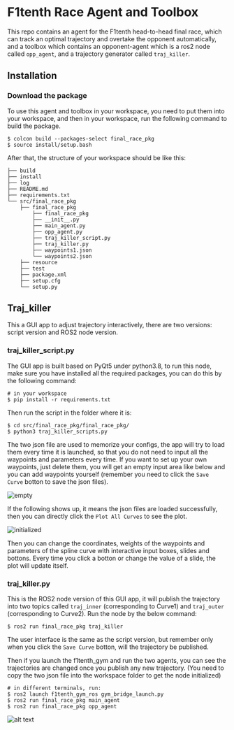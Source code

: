 # F1tenth Race Agent and Toolbox

This repo contains an agent for the F1tenth head-to-head final race, which can track an optimal trajectory and overtake the opponent automatically, and a toolbox which contains an opponent-agent which is a ros2 node called `opp_agent`, and a trajectory generator called `traj_killer`.

## Installation

### Download the package

To use this agent and toolbox in your workspace, you need to put them into your workspace, and then in your workspace, run the following command to build the package.

```
$ colcon build --packages-select final_race_pkg
$ source install/setup.bash
```

After that, the structure of your workspace should be like this:

```
├── build
├── install
├── log
├── README.md
├── requirements.txt
└── src/final_race_pkg
    ├── final_race_pkg
        ├── final_race_pkg
        ├── __init__.py
        ├── main_agent.py
        ├── opp_agent.py
        ├── traj_killer_script.py
        ├── traj_killer.py
        ├── waypoints1.json
        └── waypoints2.json
    ├── resource
    ├── test
    ├── package.xml
    ├── setup.cfg
    └── setup.py
```

## Traj_killer

This a GUI app to adjust trajectory interactively, there are two versions: script version and ROS2 node version.

### traj_killer_script.py

The GUI app is built based on PyQt5 under python3.8, to run this node, make sure you have installed all the required packages, you can do this by the following command:

```
# in your workspace
$ pip install -r requirements.txt
```

Then run the script in the folder where it is:

```
$ cd src/final_race_pkg/final_race_pkg/
$ python3 traj_killer_scripts.py
```
The two json file are used to memorize your configs, the app will try to load them every time it is launched, so that you do not need to input all the waypoints and parameters every time. If you want to set up your own waypoints, just delete them, you will get an empty input area like below and you can add waypoints yourself (remember you need to click the `Save Curve` botton to save the json files).

![empty](https://imgur.com/a/7vL8twI)

If the following shows up, it means the json files are loaded successfully, then you can directly click the `Plot All Curves` to see the plot.

![initialized](https://imgur.com/a/uTWTRl2)

Then you can change the coordinates, weights of the waypoints and parameters of the spline curve with interactive input boxes, slides and bottons. Every time you click a botton or change the value of a slide, the plot will update itself.

### traj_killer.py

This is the ROS2 node version of this GUI app, it will publish the trajectory into two topics called `traj_inner` (corresponding to Curve1) and `traj_outer` (corresponding to Curve2). Run the node by the below command:

```
$ ros2 run final_race_pkg traj_killer
```

The user interface is the same as the script version, but remember only when you click the `Save Curve` botton, will the trajectory be published.

Then if you launch the f1tenth_gym and run the two agents, you can see the trajectories are changed once you publish any new trajectory. (You need to copy the two json file into the workspace folder to get the node initialized)

```
# in different terminals, run:
$ ros2 launch f1tenth_gym_ros gym_bridge_launch.py 
$ ros2 run final_race_pkg main_agent
$ ros2 run final_race_pkg opp_agent 
```

![alt text](URL "Optional title")
